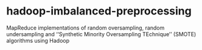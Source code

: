 # hadoop-imbalanced-preprocessing
 MapReduce implementations of random oversampling, random undersampling and ‘‘Synthetic Minority Oversampling TEchnique’’ (SMOTE) algorithms using Hadoop
